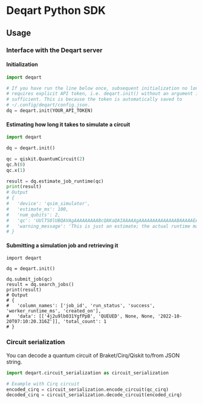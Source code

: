 # Deqart Python SDK

## Usage

### Interface with the Deqart server

#### Initialization

```python
import deqart

# If you have run the line below once, subsequent initialization no longer
# requires explicit API token, i.e. deqart.init() without an argument is
# sufficient. This is because the token is automatically saved to
# ~/.config/deqart/config.json.
dq = deqart.init(YOUR_API_TOKEN)
```

#### Estimating how long it takes to simulate a circuit

```python
import deqart

dq = deqart.init()

qc = qiskit.QuantumCircuit(2)
qc.h(0)
qc.x(1)

result = dq.estimate_job_runtime(qc)
print(result)
# Output
# {
#   'device': 'qsim_simulator',
#   'estimate_ms': 100,
#   'num_qubits': 2,
#   'qc': 'UUlTS0lUBQAVAgAAAAAAAAABcQAKaQAIAAAAAgAAAAAAAAAAAAAABAAAAAEAAAAAAAAAAmNpcmN1aXQtNzgAAAAAAAAAAG51bGxxAQAAAAIAAQFxAAAAAAAAAAAAAAAAAAAAAQAAAAAAAAAAAAUAAAAAAAAAAQAAAAAAAAAAAAAAAAAAAAAAAAAAAAAASEdhdGVxAAAAAAAFAAAAAAAAAAEAAAAAAAAAAAAAAAAAAAAAAAAAAAAAAFhHYXRlcQAAAAEAAA==',
#   'warning_message': 'This is just an estimate; the actual runtime may be less or more.'
# }
```

#### Submitting a simulation job and retrieving it

```
import deqart

dq = deqart.init()

dq.submit_job(qc)
result = dq.search_jobs()
print(result)
# Output
# {
#   'column_names': ['job_id', 'run_status', 'success', 'worker_runtime_ms', 'created_on'],
#   'data': [['4j2u9lb031YgfPpB', 'QUEUED', None, None, '2022-10-20T07:10:20.316Z']], 'total_count': 1
# }
```

### Circuit serialization

You can decode a quantum circuit of Braket/Cirq/Qiskit to/from JSON string.

```python
import deqart.circuit_serialization as circuit_serialization

# Example with Cirq circuit
encoded_cirq = circuit_serialization.encode_circuit(qc_cirq)
decoded_cirq = circuit_serialization.decode_circuit(encoded_cirq)
```

